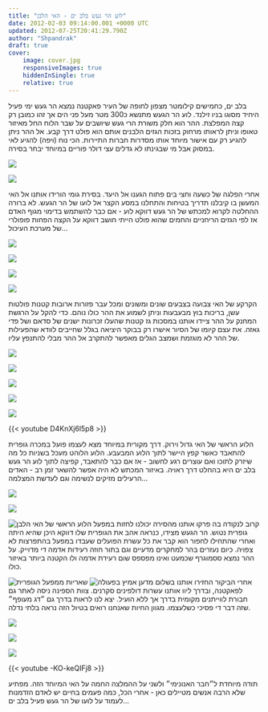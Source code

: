 ```yaml
---
title: "לוע הר געש בלב ים - האי הלבן"
date: 2012-02-03 09:14:00.001 +0000 UTC
updated: 2012-07-25T20:41:29.790Z
author: "Shpandrak"
draft: true
cover:
    image: cover.jpg
    responsiveImages: true
    hiddenInSingle: true
    relative: true
---
```


בלב ים, כחמישים קילומטר מצפון לחופה של העיר פאקטנה נמצא הר געש ימי פעיל היחיד מסוגו בניו זילנד. לוע הר הגעש מתנשא כ300 מטר מעל פני הים אך זהו כמובן רק קצה המפלצת. ההר הוא חלק משורת הרי געש שיושבים על שבר הלוח החל מאיזור טאופו וניתן לראותו מרחוק בזכות הגזים הלבנים אותם הוא פולט דרך קבע. אל ההר ניתן להגיע רק עם אישור מיוחד אותו מסדרות חברות התיירות. הכי נוח (ויפה) להגיע לאי במסוק אבל מי שבגינתו לא גדלים עצי דולר פוריים במיוחד יבחר בסירה.

![](Photo-Feb-3,-2012-1:08-AM.jpg)

![](AVvXsEiofBL1LV2ByOcdXidRXEEWdcw_44ab3zXPS8h5CoDWgw3sb02Dh2_f0b2F7prCUCdRP5s0gWClpz_akZ6DVIiXLxlUZQ4S1CCmWU2faIA1OBOARq1J4XZvA9aWEiy796BCkSMAZGhN9wzg.jpg)

אחרי הפלגה של כשעה וחצי בים פתוח הגענו אל היעד. בסירת גומי הורידו אותנו אל האי המעשן בו קיבלנו תדריך בטיחות והתחלנו במסע הקצר אל לועו של הר הגעש. לא ברורה ההחלטה לקרוא למכתש של הר געש דווקא לוע - אם כבר להשתמש בדימוי מגוף האדם אז לפי הגזים הריחניים והחמים שהוא פולט הייתי חושב דווקא על הקצה הפחות פופולרי של מערכת העיכול...

![](AVvXsEgcGJpSRW9b-FjoPCi92LOuclc2vl0zQGBJGYXRKIm-S9a9tZKApJGPWsrPJnvwNQyrClcJ2vrpn__oJ8E1wwXOpZ6WuHXyO0FueuPsJWKvTEOOccUW3cK5fpZFlII96QSzcUDx-8tOuon3.jpg)

![](AVvXsEiAc5wV7cTej8Wbx3kEwi38zkT39mwfwiTW5TBEh4Y6C6cvVaapjd4Bf-auoJsmcc6ke9NUDbY566fNS8z52QMAbLZby4Lc6I_R0EIhqONcjd5XEcDsLaoBpzBO9heG08Wekt5rI0U2wL6g.jpg)

![](AVvXsEinDG-aP7kKAQapVu21Xvu78ibOKsO3-_ke0oLfouFGqZSKjbW-hN0j-W8yOHZvIkazFXUscL6ZVxWe4TrpRcHbb7gZxduumTAV-inS8ae0m0CwY7_a6A4prKiqcGt6Jc0dYzg6Wv8QE8d8.jpg)

![](cover.jpg)

הקרקע של האי צבועה בצבעים שונים ומשונים ומכל עבר פזורות ארובות קטנות פולטות עשן, בריכות בוץ מבעבעות וניתן לשמוע את ההר כולו נוהם. כדי להקל על הרגשת המחנק על ההר ציידו אותנו במסכות גז קטנות שהעלו זכרונות ישנים של סדאם ושל פדי גאזה. את עצם קיומו של הסיור אישרו רק בבוקר היציאה בגלל שחייבים לוודא שהפעילות של ההר לא מוגזמת ושמצב הגלים מאפשר להתקרב אל ההר מבלי להתנפץ עליו.

![](Photo-Feb-3,-2012-2:06-AM.jpg)

![](Photo-Feb-3,-2012-2:08-AM.jpg)

![](Photo-Feb-3,-2012-2:14-AM.jpg)

![](Photo-Feb-3,-2012-2:09-AM.jpg)

![](Photo-Feb-3,-2012-2:38-AM.jpg)

{{< youtube D4KnXj6l5p8 >}}

הלוע הראשי של האי גדול וירוק. דרך מקורית במיוחד מצא לעצמו פועל במכרה גופרית להתאבד כאשר קפץ היישר לתוך הלוע המבעבע. הלוע הלוהט מעכל בשניות כל מה שיזרק לתוכו ואם עוצרים רגע לחשוב - אז אם כבר להתאבד, קפיצה לתוך לוע הר געש בלב ים היא בהחלט דרך ראויה. באיזור המכתש לא היה אפשר להשאר זמן רב - האדים הרעילים מזיקים לנשימה וגם לעדשת המצלמה...

![](Photo-Feb-3,-2012-2:25-AM.jpg)

![](Photo-Feb-3,-2012-2:25-AM.jpg)

![](Photo-Feb-3,-2012-2:26-AM.jpg "הלוע הראשי של האי הלבן")
קרוב לנקודה בה פרקו אותנו מהסירה יכולנו לחזות במפעל גופרית נטוש. הר הגעש מצידו, כנראה אהב את הגופרית שלו דווקא היכן שהיא היתה ואחרי שהתחילו לחפור הוא קבר את כל עשרת הפועלים שעבדו במפעל בהתפרצות לא צפויה. כיום נעזרים בהר למחקרים מדעיים וגם בתור חוזה רעידות אדמה די מדוייק. על ההר נמצא ססמוגרף שכמעט ואינו מפספס שום רעידת אדמה ולו הקטנה ביותר באיזור כולו.

![](Photo-Feb-3,-2012-2:58-AM.jpg "שאריות ממפעל הגופרית")
![](Photo-Feb-3,-2012-2:55-AM.jpg "מדען אמיץ בפעולה")
אחרי הביקור החזירו אותנו בשלום לפאקטנה, ובדרך ליוו אותנו עשרות דולפינים סקרנים. צוות הספינה ניסה לאתר גם חבורת לווייתנים מקומית בדרך אך ללא הועיל. יצא לנו לראות בדרך גם ״דג מעופף״ שזה דבר די פסיכי כשלעצמו. מגוון החיות שאנחנו רואים בטיול הזה נראה בלתי נדלה.

![](Photo-Feb-3,-2012-3:42-AM.jpg)

![](Photo-Feb-3,-2012-3:40-AM.jpg)

![](Photo-Feb-3,-2012-12:11-AM.jpg)

{{< youtube -KO-keQIFj8 >}}

תודה מיוחדת ל״חבר האנונימי״ ולשני על ההמלצה החמה על האי המיוחד הזה. מפתיע שלא הרבה אנשים מטיילים כאן - אחרי הכל, כמה פעמים בחיים יש לאדם הזדמנות לעמוד על לועו של הר געש פעיל בלב ים...
